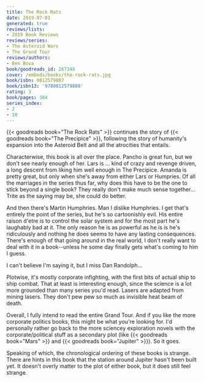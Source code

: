 ```yaml
---
title: The Rock Rats
date: 2019-07-01
generated: true
reviews/lists:
- 2019 Book Reviews
reviews/series:
- The Asteroid Wars
- The Grand Tour
reviews/authors:
- Ben Bova
book/goodreads_id: 267349
cover: /embeds/books/the-rock-rats.jpg
book/isbn: 0812579887
book/isbn13: '9780812579888'
rating: 3
book/pages: 384
series_index:
- 2
- 10
---
```

{{< goodreads book="The Rock Rats" >}} continues the story of {{< goodreads book="The Precipice" >}}, following the story of humanity's expansion into the Asteroid Belt and all the atrocities that entails.

Characterwise, this book is all over the place. Pancho is great fun, but we don't see nearly enough of her. Lars is ... kind of crazy and revenge driven, a long descent from liking him well enough in The Precipice. Amanda is pretty great, but only when she's away from either Lars or Humpries. Of all the marriages in the series thus far, why does this have to be the one to stick beyond a single book? They really don't make much sense together... Trite as the saying may be, she could do better.

<!--more-->

And then there's Martin Humphries. Man I dislike Humphries. I get that's entirely the point of the series, but he's so cartoonishly evil. His entire raison d'etre is to control the solar system and for the most part he's laughably bad at it. The only reason he is as powerful as he is is he's ridiculously and nothing he does seems to have any lasting consequences. There's enough of that going around in the real world, I don't really want to deal with it in a book--unless he some day finally gets what's coming to him I guess.

I can't believe I'm saying it, but I miss Dan Randolph...

Plotwise, it's mostly corporate infighting, with the first bits of actual ship to ship combat. That at least is interesting enough, since the science is a lot more grounded than many series you'd read. Lasers are adapted from mining lasers. They don't pew pew so much as invisible heat beam of death.

Overall, I fully intend to read the entire Grand Tour. And if you like the more corporate politics books, this might be what you're looking for. I'd personally rather go back to the more sciencey exploration novels with the corporate/political stuff as a secondary plot (like {{< goodreads book="Mars" >}} and {{< goodreads book="Jupiter" >}}). So it goes.

Speaking of which, the chronological ordering of these books is strange. There are hints in this book that the station around Jupiter hasn't been built yet. It doesn't overly matter to the plot of either book, but it does still feel strange.